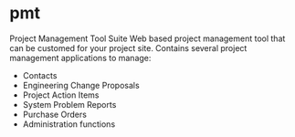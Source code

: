 # pmt
Project Management Tool Suite
Web based project management tool that can be customed for your project site.
Contains several project management applications to manage:
- Contacts
- Engineering Change Proposals
- Project Action Items
- System Problem Reports
- Purchase Orders
- Administration functions
